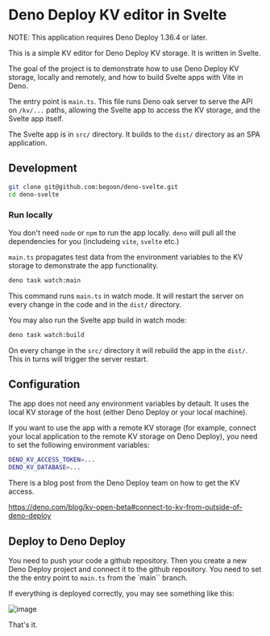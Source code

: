 # Deno Deploy KV editor in Svelte

NOTE: This application requires Deno Deploy 1.36.4 or later.

This is a simple KV editor for Deno Deploy KV storage. It is written in Svelte.

The goal of the project is to demonstrate how to use Deno Deploy KV storage,
locally and remotely, and how to build Svelte apps with Vite in Deno.

The entry point is `main.ts`. This file runs Deno oak server to serve the API
on `/kv/...` paths, allowing the Svelte app to access the KV storage, and
the Svelte app itself.

The Svelte app is in `src/` directory. It builds to the `dist/` directory
as an SPA application.

## Development

```sh
git clone git@github.com:begoon/deno-svelte.git
cd deno-svelte
```

### Run locally

You don't need `node` or `npm` to run the app locally. `deno` will pull all
the dependencies for you (includeing `vite`, `svelte` etc.)

`main.ts` propagates test data from the environment variables to the KV storage
to demonstrate the app functionality.

```sh
deno task watch:main
```

This command runs `main.ts` in watch mode. It will restart the server on
every change in the code and in the `dist/` directory.

You may also run the Svelte app build in watch mode:

```sh
deno task watch:build
```

On every change in the `src/` directory it will rebuild the app in the `dist/`.
This in turns will trigger the server restart.

## Configuration

The app does not need any environment variables by detault. It uses the local
KV storage of the host (either Deno Deploy or your local machine).

If you want to use the app with a remote KV storage (for example, connect
your local application to the remote KV storage on Deno Deploy), you need
to set the following environment variables:

```sh
DENO_KV_ACCESS_TOKEN=...
DENO_KV_DATABASE=...
```

There is a blog post from the Deno Deploy team on how to get the KV access.

<https://deno.com/blog/kv-open-beta#connect-to-kv-from-outside-of-deno-deploy>

## Deploy to Deno Deploy

You need to push your code a github repository. Then you create a new Deno
Deploy project and connect it to the github repository. You need to set the
the entry point to `main.ts` from the `main`` branch.

If everything is deployed correctly, you may see something like this:

![image](https://github.com/begoon/deno-svelte/assets/84461/24284359-c1dd-4a17-a996-b27135bb4560)

That's it.

